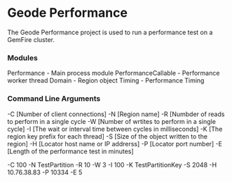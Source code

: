 # Geode Performance #

The Geode Performance project is used to run a performance test on a GemFire cluster.






### Modules ###
Performance - Main process module
PerformanceCallable - Performance worker thread
Domain - Region object 
Timing - Performance Timing

### Command Line Arguments ###
-C [Number of client connections]
-N [Region name]
-R [Numbder of reads to perform in a single cycle
-W [Number of wrtites to perform in a single cycle]
-I [The wait or interval time between cycles in milliseconds]
-K [The region key prefix for each thread]
-S [Size of the object written to the region]
-H [Locator host name or IP addrerss]
-P [Locator port number]
-E [Length of the performance test in minutes]



-C 100 -N TestPartition -R 10 -W 3 -I 100 -K TestPartitionKey -S 2048 -H 10.76.38.83 -P 10334 -E 5
